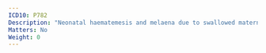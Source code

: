 ```yaml
---
ICD10: P782
Description: "Neonatal haematemesis and melaena due to swallowed maternal blood"
Matters: No
Weight: 0
---
```


